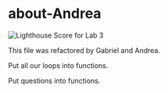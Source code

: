 # about-Andrea

![Lighthouse Score for Lab 3](<Screenshot 2023-10-28 at 7.00.57 PM.png>)

This file was refactored by Gabriel and Andrea.

Put all our loops into functions.

Put questions  into functions.


<!-- get to know some things about me.

using lists for some of my information

two new questions added to pop up quiz -->
